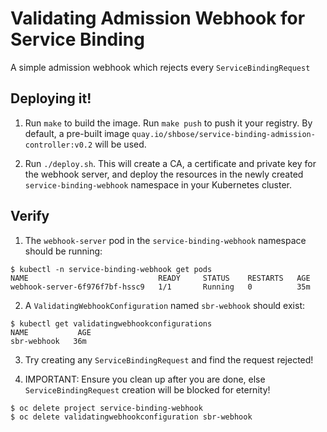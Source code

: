 # Validating Admission Webhook for Service Binding

A simple admission webhook which rejects every `ServiceBindingRequest`

## Deploying it!

1. Run `make` to build the image. Run `make push` to push it your registry. By default, a pre-built image `quay.io/shbose/service-binding-admission-controller:v0.2` will be used. 

2. Run `./deploy.sh`. This will create a CA, a certificate and private key for the webhook server,
and deploy the resources in the newly created `service-binding-webhook` namespace in your Kubernetes cluster.


## Verify

1. The `webhook-server` pod in the `service-binding-webhook` namespace should be running:
```
$ kubectl -n service-binding-webhook get pods
NAME                             READY     STATUS    RESTARTS   AGE
webhook-server-6f976f7bf-hssc9   1/1       Running   0          35m
```

2. A `ValidatingWebhookConfiguration` named `sbr-webhook` should exist:
```
$ kubectl get validatingwebhookconfigurations
NAME           AGE
sbr-webhook   36m
```
3. Try creating any `ServiceBindingRequest` and find the request rejected!

4. IMPORTANT: Ensure you clean up after you are done, else `ServiceBindingRequest` creation will be blocked for eternity!

```
$ oc delete project service-binding-webhook
$ oc delete validatingwebhookconfiguration sbr-webhook
```

